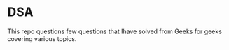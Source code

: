 # DSA
This repo questions few questions that Ihave solved from Geeks for geeks covering various topics.
